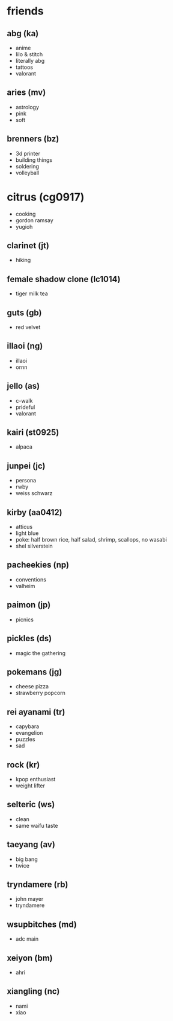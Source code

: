 # friends

## abg (ka)

- anime
- lilo & stitch
- literally abg
- tattoos
- valorant

## aries (mv)

- astrology
- pink
- soft

## brenners (bz)

- 3d printer
- building things
- soldering
- volleyball

# citrus (cg0917)

- cooking
- gordon ramsay
- yugioh

## clarinet (jt)

- hiking

## female shadow clone (lc1014)

- tiger milk tea

## guts (gb)

- red velvet

## illaoi (ng)

- illaoi
- ornn

## jello (as)

- c-walk
- prideful
- valorant

## kairi (st0925)

- alpaca

## junpei (jc)

- persona
- rwby
- weiss schwarz

## kirby (aa0412)

- atticus
- light blue
- poke: half brown rice, half salad, shrimp, scallops, no wasabi
- shel silverstein

## pacheekies (np)

- conventions
- valheim

## paimon (jp)

- picnics

## pickles (ds)

- magic the gathering

## pokemans (jg)

- cheese pizza
- strawberry popcorn

## rei ayanami (tr)

- capybara
- evangelion
- puzzles
- sad

## rock (kr)

- kpop enthusiast
- weight lifter

## selteric (ws)

- clean
- same waifu taste

## taeyang (av)

- big bang
- twice

## tryndamere (rb)

- john mayer
- tryndamere

## wsupbitches (md)

- adc main

## xeiyon (bm)

- ahri

## xiangling (nc)

- nami
- xiao
